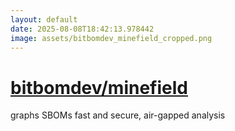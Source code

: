```yaml
---
layout: default
date: 2025-08-08T18:42:13.978442
image: assets/bitbomdev_minefield_cropped.png
---
```


# [bitbomdev/minefield](https://github.com/bitbomdev/minefield)

graphs SBOMs fast and secure, air-gapped analysis
